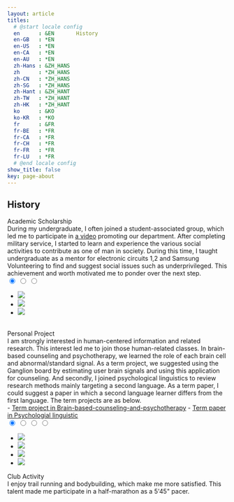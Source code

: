 ```yaml
---
layout: article
titles:
  # @start locale config
  en      : &EN       History
  en-GB   : *EN
  en-US   : *EN
  en-CA   : *EN
  en-AU   : *EN
  zh-Hans : &ZH_HANS  
  zh      : *ZH_HANS
  zh-CN   : *ZH_HANS
  zh-SG   : *ZH_HANS
  zh-Hant : &ZH_HANT  
  zh-TW   : *ZH_HANT
  zh-HK   : *ZH_HANT
  ko      : &KO       
  ko-KR   : *KO
  fr      : &FR
  fr-BE   : *FR
  fr-CA   : *FR
  fr-CH   : *FR
  fr-FR   : *FR
  fr-LU   : *FR
  # @end locale config
show_title: false
key: page-about
---
```

## History
<div class="activities__title__font">Academic Scholarship</div>
<div class="activities__writing__font">
  During my undergraduate, I often joined a student-associated group, which led me to participate in  <a href="https://www.youtube.com/watch?v=tVGpMR3_dW8">a video</a> promoting our department. After completing military service, I started to learn and experience the various social activities to contribute as one of man in society. During this time, I taught undergraduate as a mentor for electronic circuits 1,2 and Samsung Volunteering to find and suggest social issues such as underprivileged. This achievement and worth motivated me to ponder over the next step.
</div>

<div class="projects__article__center">
  <div class="section">
    <input type="radio" name="slide-2" id="slide04" checked>
    <input type="radio" name="slide-2" id="slide05">
    <input type="radio" name="slide-2" id="slide06">
    <div class="slidewrap">
      <ul class="slidelist">
        <li>
          <a>
            <img src="{% link assets/images/activities/volunteering-2.JPG %}">
          </a>
        </li>
        <li>
          <a>
            <img src="{% link assets/images/activities/honor-student.png %}">
          </a>
        </li>
        <li>
          <a>
            <img src="{% link assets/images/activities/volunteering-1.JPG %}">
          </a>
        </li>
      </ul>
      <div class="slide-control">
        <div class="control01">
          <label for="slide06" class="left"></label>
          <label for="slide05" class="right"></label>
        </div>
        <div class="control02">
          <label for="slide04" class="left"></label>
          <label for="slide06" class="right"></label>
        </div>
        <div class="control03">
          <label for="slide05" class="left"></label>
          <label for="slide04" class="right"></label>
        </div>
      </div>
    </div>
  </div>
</div>

<br>
<div class="activities__title__font">Personal Project</div>
<div class="activities__writing__font">
I am strongly interested in human-centered information and related research. This interest led me to join those human-related classes. In brain-based counseling and psychotherapy, we learned the role of each brain cell and abnormal/standard signal. As a term project, we suggested using the Ganglion board by estimating user brain signals and using this application for counseling. And secondly, I joined psychological linguistics to review research methods mainly targeting a second language. As a term paper, I could suggest a paper in which a second language learner differs from the first language. The term projects are as below.
</div>
- <a href="{% link assets/md/brain-based-counseling-and-psychotherapy.md %}">Term project in Brain-based-counseling-and-psychotherapy</a> 
- <a href="{% link assets/pdf/project/Eye movement and spoken language comprehension - Effects of visual context on syntactic ambiguity resolution in second language sentence processing_190715.pdf %}">Term paper in Psychologial linguistic</a>

<div class="projects__article__center">
  <div class="section">
    <input type="radio" name="slide-3" id="slide07" checked>
    <input type="radio" name="slide-3" id="slide08">
    <input type="radio" name="slide-3" id="slide09">
    <input type="radio" name="slide-3" id="slide10">
    <div class="slidewrap">
      <ul class="slidelist">
        <li>
          <a>
            <img src="{% link assets/images/activities/body-building-profile.JPG %}">
          </a>
        </li>
        <li>
          <a>
            <img src="{% link assets/images/activities/trail-running-1.JPG %}">
          </a>
        </li>
        <li>
          <a>
            <img src="{% link assets/images/activities/body-building-prepare.JPG %}">
          </a>
        </li>
        <li>
          <a>
            <img src="{% link assets/images/activities/body-building-contest.JPG %}">
          </a>
        </li>
      </ul>
      <div class="slide-control">
        <div class="control01">
          <label for="slide10" class="left"></label>
          <label for="slide08" class="right"></label>
        </div>
        <div class="control02">
          <label for="slide07" class="left"></label>
          <label for="slide09" class="right"></label>
        </div>
        <div class="control03">
          <label for="slide08" class="left"></label>
          <label for="slide10" class="right"></label>
        </div>
        <div class="control04">
          <label for="slide09" class="left"></label>
          <label for="slide07" class="right"></label>
        </div>
      </div>
    </div>
  </div>
</div> 

<div class="activities__title__font">Club Activity</div>
<div class="activities__writing__font">
  I enjoy trail running and bodybuilding, which make me more satisfied. This talent made me participate in a half-marathon as a 5'45" pacer.
</div>

<!-- <div class="projects__article__center">
  <div class="section">
    <input type="radio" name="slide-1" id="slide01" checked>
    <input type="radio" name="slide-1" id="slide02">
    <input type="radio" name="slide-1" id="slide03">
    <div class="slidewrap">
      <ul class="slidelist">    
        <li>
          <a>
            <img src="{% link assets/images/activities/body-building-profile.JPG %}">
          </a>
        </li>
        <li>
          <a>
            <img src="{% link assets/images/activities/body-building-prepare.JPG %}">
          </a>
        </li>
        <li>
          <a>
            <img src="{% link assets/images/activities/body-building-contest.JPG %}">
          </a>
        </li>
      </ul>
      <div class="slide-control">
        <div class="control01">
          <label for="slide03" class="left"></label>
          <label for="slide02" class="right"></label>
        </div>
        <div class="control02">
          <label for="slide01" class="left"></label>
          <label for="slide03" class="right"></label>
        </div>
        <div class="control03">
          <label for="slide02" class="left"></label>
          <label for="slide01" class="right"></label>
        </div>
      </div>
    </div>
  </div>
</div> -->
